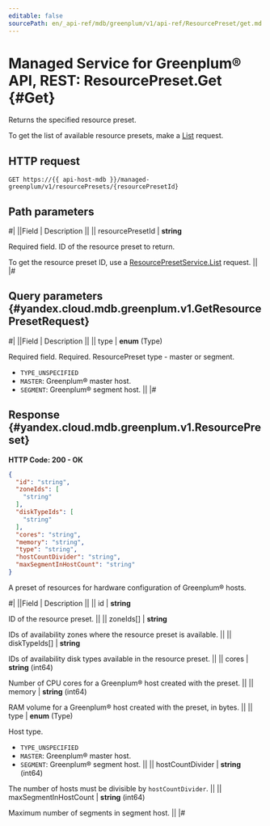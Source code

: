 ```yaml
---
editable: false
sourcePath: en/_api-ref/mdb/greenplum/v1/api-ref/ResourcePreset/get.md
---
```


# Managed Service for Greenplum® API, REST: ResourcePreset.Get {#Get}

Returns the specified resource preset.

To get the list of available resource presets, make a [List](/docs/managed-greenplum/api-ref/ResourcePreset/list#List) request.

## HTTP request

```
GET https://{{ api-host-mdb }}/managed-greenplum/v1/resourcePresets/{resourcePresetId}
```

## Path parameters

#|
||Field | Description ||
|| resourcePresetId | **string**

Required field. ID of the resource preset to return.

To get the resource preset ID, use a [ResourcePresetService.List](/docs/managed-greenplum/api-ref/ResourcePreset/list#List) request. ||
|#

## Query parameters {#yandex.cloud.mdb.greenplum.v1.GetResourcePresetRequest}

#|
||Field | Description ||
|| type | **enum** (Type)

Required field. Required. ResourcePreset type - master or segment.

- `TYPE_UNSPECIFIED`
- `MASTER`: Greenplum® master host.
- `SEGMENT`: Greenplum® segment host. ||
|#

## Response {#yandex.cloud.mdb.greenplum.v1.ResourcePreset}

**HTTP Code: 200 - OK**

```json
{
  "id": "string",
  "zoneIds": [
    "string"
  ],
  "diskTypeIds": [
    "string"
  ],
  "cores": "string",
  "memory": "string",
  "type": "string",
  "hostCountDivider": "string",
  "maxSegmentInHostCount": "string"
}
```

A preset of resources for hardware configuration of Greenplum® hosts.

#|
||Field | Description ||
|| id | **string**

ID of the resource preset. ||
|| zoneIds[] | **string**

IDs of availability zones where the resource preset is available. ||
|| diskTypeIds[] | **string**

IDs of availability disk types available in the resource preset. ||
|| cores | **string** (int64)

Number of CPU cores for a Greenplum® host created with the preset. ||
|| memory | **string** (int64)

RAM volume for a Greenplum® host created with the preset, in bytes. ||
|| type | **enum** (Type)

Host type.

- `TYPE_UNSPECIFIED`
- `MASTER`: Greenplum® master host.
- `SEGMENT`: Greenplum® segment host. ||
|| hostCountDivider | **string** (int64)

The number of hosts must be divisible by `hostCountDivider`. ||
|| maxSegmentInHostCount | **string** (int64)

Maximum number of segments in segment host. ||
|#
